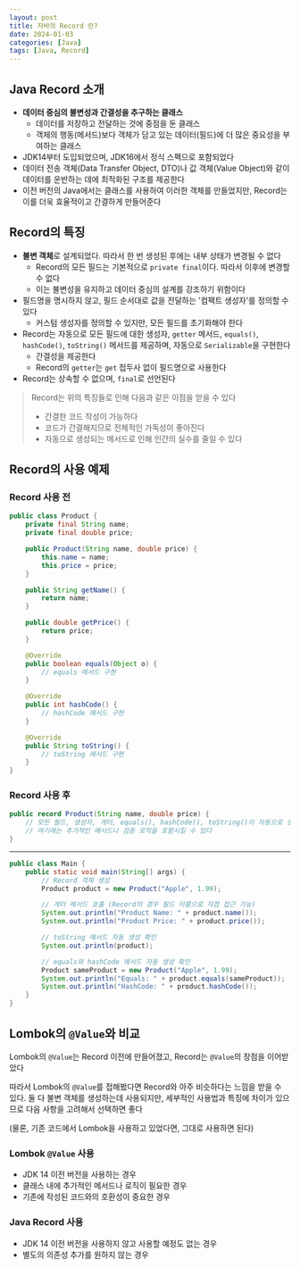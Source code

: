 ```yaml
---
layout: post
title: 자바의 Record 란?
date: 2024-01-03
categories: [Java]
tags: [Java, Record]
---
```


## Java Record 소개

- **데이터 중심의 불변성과 간결성을 추구하는 클래스**
  - 데이터를 저장하고 전달하는 것에 중점을 둔 클래스
  - 객체의 행동(메서드)보다 객체가 담고 있는 데이터(필드)에 더 많은 중요성을 부여하는 클래스
- JDK14부터 도입되었으며, JDK16에서 정식 스펙으로 포함되었다
- 데이터 전송 객체(Data Transfer Object, DTO)나 값 객체(Value Object)와 같이 데이터를 운반하는 데에 최적화된 구조를 제공한다
- 이전 버전의 Java에서는 클래스를 사용하여 이러한 객체를 만들었지만, Record는 이를 더욱 효율적이고 간결하게 만들어준다

## Record의 특징

- **불변 객체**로 설계되었다. 따라서 한 번 생성된 후에는 내부 상태가 변경될 수 없다
  - Record의 모든 필드는 기본적으로 `private final`이다. 따라서 이후에 변경할 수 없다
  - 이는 불변성을 유지하고 데이터 중심의 설계를 강조하기 위함이다
- 필드명을 명시하지 않고, 필드 순서대로 값을 전달하는 '컴팩트 생성자'를 정의할 수 있다
  - 커스텀 생성자를 정의할 수 있지만, 모든 필드를 초기화해야 한다
- Record는 자동으로 모든 필드에 대한 생성자, `getter` 메서드, `equals()`, `hashCode()`, `toString()` 메서드를 제공하며, 자동으로 `Serializable`을 구현한다
  - 간결성을 제공한다
  - Record의 `getter`는 `get` 접두사 없이 필드명으로 사용한다
- Record는 상속할 수 없으며, `final`로 선언된다

> Record는 위의 특징들로 인해 다음과 같은 이점을 얻을 수 있다
> 
> - 간결한 코드 작성이 가능하다
> - 코드가 간결해지므로 전체적인 가독성이 좋아진다
> - 자동으로 생성되는 메서드로 인해 인간의 실수를 줄일 수 있다

## Record의 사용 예제

### Record 사용 전

```java
public class Product {
    private final String name;
    private final double price;

    public Product(String name, double price) {
        this.name = name;
        this.price = price;
    }

    public String getName() {
        return name;
    }

    public double getPrice() {
        return price;
    }

    @Override
    public boolean equals(Object o) {
        // equals 메서드 구현
    }

    @Override
    public int hashCode() {
        // hashCode 메서드 구현
    }

    @Override
    public String toString() {
        // toString 메서드 구현
    }
}
```

### Record 사용 후

```java
public record Product(String name, double price) {
    // 모든 필드, 생성자, 게터, equals(), hashCode(), toString()이 자동으로 생성된다
    // 여기에는 추가적인 메서드나 검증 로직을 포함시킬 수 있다
}
```

---

```java
public class Main {
    public static void main(String[] args) {
        // Record 객체 생성
        Product product = new Product("Apple", 1.99);

        // 게터 메서드 호출 (Record의 경우 필드 이름으로 직접 접근 가능)
        System.out.println("Product Name: " + product.name());
        System.out.println("Product Price: " + product.price());

        // toString 메서드 자동 생성 확인
        System.out.println(product);

        // equals와 hashCode 메서드 자동 생성 확인
        Product sameProduct = new Product("Apple", 1.99);
        System.out.println("Equals: " + product.equals(sameProduct));
        System.out.println("HashCode: " + product.hashCode());
    }
}
```

## Lombok의 `@Value`와 비교

Lombok의 `@Value`는 Record 이전에 만들어졌고, Record는 `@Value`의 장점을 이어받았다

따라서 Lombok의 `@Value`를 접해봤다면 Record와 아주 비슷하다는 느낌을 받을 수 있다. 둘 다 불변 객체를 생성하는데 사용되지만, 세부적인 사용법과 특징에 차이가 있으므로 다음 사항을 고려해서 선택하면 좋다

(물론, 기존 코드에서 Lombok을 사용하고 있었다면, 그대로 사용하면 된다)

### Lombok `@Value` 사용

- JDK 14 이전 버전을 사용하는 경우
- 클래스 내에 추가적인 메서드나 로직이 필요한 경우
- 기존에 작성된 코드와의 호환성이 중요한 경우

### Java Record 사용

- JDK 14 이전 버전을 사용하지 않고 사용할 예정도 없는 경우
- 별도의 의존성 추가를 원하지 않는 경우
